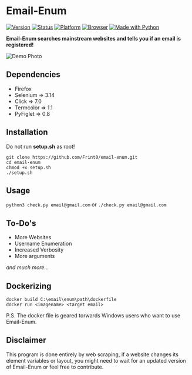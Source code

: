 # Email-Enum
[![Version](https://img.shields.io/badge/Version-v0.5-brightgreen.svg)](https://shields.io/)
[![Status](https://img.shields.io/badge/Status-Initial-brightgreen.svg)](https://shields.io/)
[![Platform](https://img.shields.io/badge/Platform-Linux/Windows-lightgrey.svg)](https://shields.io/)
[![Browser](https://img.shields.io/badge/Browser-Firefox-brightgreen.svg)](https://shields.io/)
[![Made with Python](http://ForTheBadge.com/images/badges/made-with-python.svg)](https://www.python.org/)

**Email-Enum searches mainstream websites and tells you if an email is registered!**

![Demo Photo](https://raw.githubusercontent.com/Frint0/email-enum/master/demo.png)

## Dependencies
* Firefox
* Selenium => 3.14
* Click => 7.0
* Termcolor => 1.1
* PyFiglet => 0.8

## Installation

Do not run **setup.sh** as root!

```
git clone https://github.com/Frint0/email-enum.git
cd email-enum
chmod +x setup.sh
./setup.sh
```

## Usage

`python3 check.py email@gmail.com` or `./check.py email@gmail.com`

## To-Do's

* More Websites
* Username Enumeration
* Increased Verbosity
* More arguments

*and much more...*

## Dockerizing 

```
docker build C:\email\enum\path\dockerfile
docker run <imagename> <target email>
```

P.S. The docker file is geared torwards Windows users who want to use Email-Enum.

## Disclaimer

This program is done entirely by web scraping, if a website changes its element variables or layout, you might need to wait for an updated version of Email-Enum or feel free to contribute.
